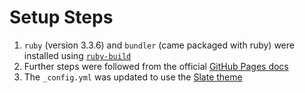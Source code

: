 # Setup Steps
1. `ruby` (version 3.3.6) and `bundler` (came packaged with ruby) were installed using [`ruby-build`](https://github.com/rbenv/ruby-build)
2. Further steps were followed from the official [GitHub Pages docs](https://docs.github.com/en/pages/setting-up-a-github-pages-site-with-jekyll/creating-a-github-pages-site-with-jekyll)
3. The `_config.yml` was updated to use the [Slate theme](https://github.com/pages-themes/slate?tab=readme-ov-file#usage)
